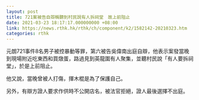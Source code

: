 ```yaml
---
layout: post
title: 721案被告自辯稱聽到村民說有人拆祠堂　故上前阻止
date: 2021-03-23 18:17:17.000000000 +08:00
link: https://news.rthk.hk/rthk/ch/component/k2/1582142-20210323.htm
categories: rthk
---
```


元朗721事件8名男子被控暴動等罪，第六被告吳偉南出庭自辯，他表示案發當晚到現場附近吃東西和買燉蛋，路過見到英龍圍有人聚集，並聽村民說「有人要拆祠堂」，於是上前阻止。

他又說，當晚曾被人打傷，揮木棍是為了保護自己。

另外，有辯方證人要求作供時不公開店名，被法官拒絕，證人最後選擇不出庭。
